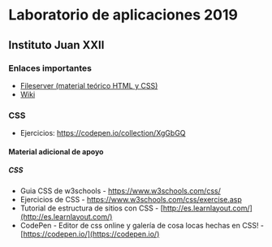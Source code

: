 # Laboratorio de aplicaciones 2019
## Instituto Juan XXII

### Enlaces importantes

* [Fileserver (material teórico HTML y CSS)](http://fileserver.pheek.net/aplicaciones/)
* [Wiki](https://github.com/instituto-juan-xxiii/aplicaciones-2019/wiki)

### CSS
* Ejercicios: https://codepen.io/collection/XgGbGQ

#### Material adicional de apoyo
##### CSS
* Guia CSS de w3schools - https://www.w3schools.com/css/
* Ejercicios de CSS - https://www.w3schools.com/css/exercise.asp
* Tutorial de estructura de sitios con CSS - [http://es.learnlayout.com/](http://es.learnlayout.com/)
* CodePen - Editor de css online y galería de cosa locas hechas en CSS! - [https://codepen.io/](https://codepen.io/)
